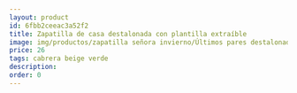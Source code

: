 ```yaml
---
layout: product
id: 6fbb2ceeac3a52f2
title: Zapatilla de casa destalonada con plantilla extraíble
image: img/productos/zapatilla señora invierno/Últimos pares destalonada/Zapatilla de casa destalonada con plantilla extraíble=26=cabrera beige verde.webp
price: 26
tags: cabrera beige verde
description: 
order: 0
---
```

